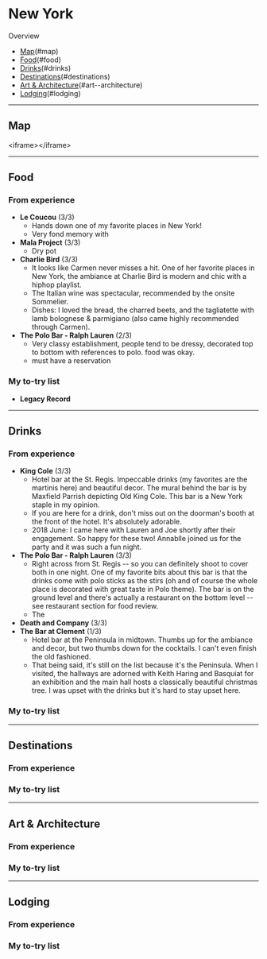 # New York

Overview

- [Map]()(#map)
- [Food]()(#food)
- [Drinks]()(#drinks)
- [Destinations]()(#destinations)
- [Art & Architecture]()(#art--architecture)
- [Lodging]()(#lodging)

---- 

## Map

\<iframe\>\</iframe\>

---- 

## Food

### From experience

- **Le Coucou** (3/3)
	- Hands down one of my favorite places in New York! 
	- Very fond memory with 
- **Mala Project** (3/3)
	- Dry pot
- **Charlie Bird** (3/3)
	- It looks like Carmen never misses a hit. One of her favorite places in New York, the ambiance at Charlie Bird is modern and chic with a hiphop playlist. 
	- The Italian wine was spectacular, recommended by the onsite Sommelier.
	- Dishes: I loved the bread, the charred beets, and the tagliatette with lamb bolognese & parmigiano (also came highly recommended through Carmen).
- **The Polo Bar - Ralph Lauren** (2/3)
	- Very classy establishment, people tend to be dressy, decorated top to bottom with references to polo. food was okay.
	- must have a reservation

### My to-try list

- **Legacy Record**

---- 

## Drinks

### From experience

- **King Cole** (3/3)
	- Hotel bar at the St. Regis. Impeccable drinks (my favorites are the martinis here) and beautiful decor. The mural behind the bar is by Maxfield Parrish depicting Old King Cole. This bar is a New York staple in my opinion. 
	- If you are here for a drink, don't miss out on the doorman's booth at the front of the hotel. It's absolutely adorable. 
	- 2018 June: I came here with Lauren and Joe shortly after their engagement. So happy for these two! Annablle joined us for the party and it was such a fun night. 
- **The Polo Bar - Ralph Lauren** (3/3)
	- Right across from St. Regis -- so you can definitely shoot to cover both in one night. One of my favorite bits about this bar is that the drinks come with polo sticks as the stirs (oh and of course the whole place is decorated with great taste in Polo theme). The bar is on the ground level and there's actually a restaurant on the bottom level -- see restaurant section for food review.
	- The  
- **Death and Company** (3/3)
- **The Bar at Clement** (1/3)
	- Hotel bar at the Peninsula in midtown. Thumbs up for the ambiance and decor, but two thumbs down for the cocktails. I can't even finish the old fashioned. 
	- That being said, it's still on the list because it's the Peninsula. When I visited, the hallways are adorned with Keith Haring and Basquiat for an exhibition and the main hall hosts a classically beautiful christmas tree. I was upset with the drinks but it's hard to stay upset here. 

### My to-try list

---- 

## Destinations

### From experience

### My to-try list

---- 

## Art & Architecture

### From experience

### My to-try list

---- 

## Lodging

### From experience

### My to-try list

